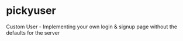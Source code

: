 # pickyuser
Custom User - Implementing your own login &amp; signup page without the defaults for the server
